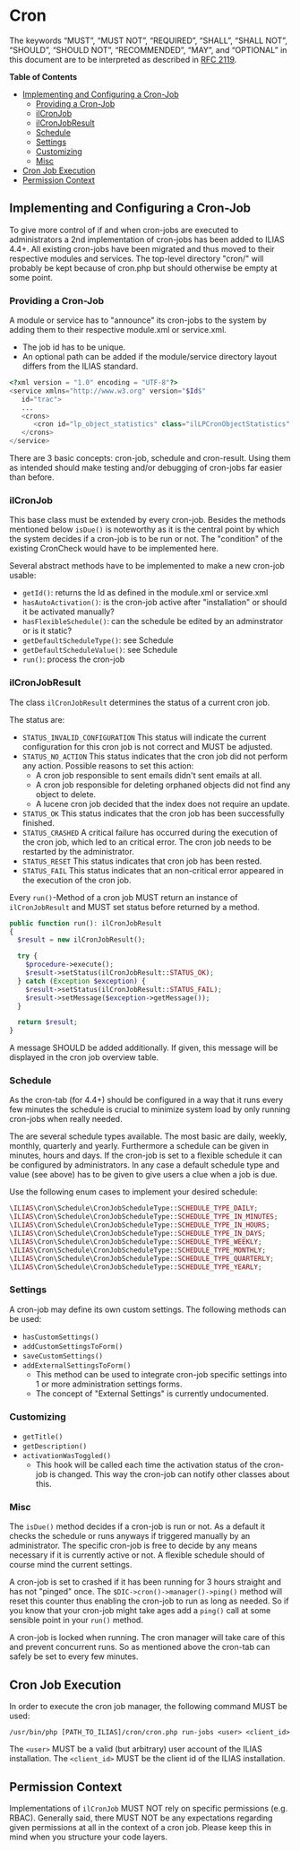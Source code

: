 # Cron

The keywords “MUST”, “MUST NOT”, “REQUIRED”, “SHALL”,
“SHALL NOT”, “SHOULD”, “SHOULD NOT”, “RECOMMENDED”, “MAY”,
and “OPTIONAL” in this document are to be interpreted as
described in [RFC 2119](https://www.ietf.org/rfc/rfc2119.txt).

**Table of Contents**
* [Implementing and Configuring a Cron-Job](#implementing-and-configuring-a-cron-job)
  * [Providing a Cron-Job](#providing-a-cron-job)
  * [ilCronJob](#ilcronjob)
  * [ilCronJobResult](#ilCronJobResult)
  * [Schedule](#schedule)
  * [Settings](#settings)
  * [Customizing](#custimizing) 
  * [Misc](#misc)
* [Cron Job Execution](#cron-job-execution)
* [Permission Context](#permission-context)


## Implementing and Configuring a Cron-Job

To give more control of if and when cron-jobs are executed to administrators a 2nd implementation of cron-jobs
has been added to ILIAS 4.4+. All existing cron-jobs have been migrated and thus moved to their respective modules
and services. The top-level directory "cron/" will probably be kept because of cron.php but should otherwise be empty
at some point.

### Providing a Cron-Job

A module or service has to "announce" its cron-jobs to the system by adding them to their respective
module.xml or service.xml.

- The job id has to be unique.
- An optional path can be added if the module/service directory layout differs from the ILIAS standard.

```php
<?xml version = "1.0" encoding = "UTF-8"?>
<service xmlns="http://www.w3.org" version="$Id$"
   id="trac">
   ...
   <crons>
      <cron id="lp_object_statistics" class="ilLPCronObjectStatistics" />
   </crons>
</service>
```

There are 3 basic concepts: cron-job, schedule and cron-result. Using them as intended should make testing
and/or debugging of cron-jobs far easier than before.

### ilCronJob

This base class must be extended by every cron-job. Besides the methods mentioned below `isDue()`
is noteworthy as it is the central point by which the system decides if a cron-job is to be run or not.
The "condition" of the existing CronCheck would have to be implemented here.

Several abstract methods have to be implemented to make a new cron-job usable:

- `getId()`: returns the Id as defined in the module.xml or service.xml
- `hasAutoActivation()`: is the cron-job active after "installation" or should it be activated manually?
- `hasFlexibleSchedule()`: can the schedule be edited by an adminstrator or is it static?
- `getDefaultScheduleType()`: see Schedule
- `getDefaultScheduleValue()`: see Schedule
- `run()`: process the cron-job

### ilCronJobResult

The class `ilCronJobResult` determines the status of a current cron job.

The status are:
* `STATUS_INVALID_CONFIGURATION`
  This status will indicate the current configuration
  for this cron job is not correct and MUST be adjusted.
* `STATUS_NO_ACTION`
This status indicates that the cron job did not perform any action.
Possible reasons to set this action:
  * A cron job responsible to sent emails didn't sent emails at all.
  * A cron job responsible for deleting orphaned objects did not find any object to delete.
  * A lucene cron job decided that the index does not require an update.
* `STATUS_OK`
  This status indicates that the cron job has been successfully finished.
* `STATUS_CRASHED`
  A critical failure has occurred during
  the execution of the cron job, which led
  to an critical error.
  The cron job needs to be restarted by
  the administrator.
* `STATUS_RESET`
  This status indicates that cron job has been rested.
* `STATUS_FAIL`
  This status indicates that an non-critical
  error appeared in the execution of the cron
  job.

Every `run()`-Method of a cron job MUST return
an instance of `ilCronJobResult`
and MUST set status before returned by a method.

```php
public function run(): ilCronJobResult
{
  $result = new ilCronJobResult();

  try {
    $procedure->execute();
    $result->setStatus(ilCronJobResult::STATUS_OK);
  } catch (Exception $exception) {
    $result->setStatus(ilCronJobResult::STATUS_FAIL);
    $result->setMessage($exception->getMessage());
  }

  return $result;
}
```

A message SHOULD be added additionally.
If given, this message will be displayed in the cron job overview table.

### Schedule

As the cron-tab (for 4.4+) should be configured in a way that it runs every few minutes the schedule is
crucial to minimize system load by only running cron-jobs when really needed.

The are several schedule types available. The most basic are daily, weekly, monthly, quarterly and yearly.
Furthermore a schedule can be given in minutes, hours and days.
If the cron-job is set to a flexible schedule it can be configured by administrators. In any case a default
schedule type and value (see above) has to be given to give users a clue when a job is due.

Use the following enum cases to implement your desired schedule:

```php
\ILIAS\Cron\Schedule\CronJobScheduleType::SCHEDULE_TYPE_DAILY;
\ILIAS\Cron\Schedule\CronJobScheduleType::SCHEDULE_TYPE_IN_MINUTES;
\ILIAS\Cron\Schedule\CronJobScheduleType::SCHEDULE_TYPE_IN_HOURS;
\ILIAS\Cron\Schedule\CronJobScheduleType::SCHEDULE_TYPE_IN_DAYS;
\ILIAS\Cron\Schedule\CronJobScheduleType::SCHEDULE_TYPE_WEEKLY;
\ILIAS\Cron\Schedule\CronJobScheduleType::SCHEDULE_TYPE_MONTHLY;
\ILIAS\Cron\Schedule\CronJobScheduleType::SCHEDULE_TYPE_QUARTERLY;
\ILIAS\Cron\Schedule\CronJobScheduleType::SCHEDULE_TYPE_YEARLY;
```

### Settings

A cron-job may define its own custom settings. The following methods can be used:

- `hasCustomSettings()`
- `addCustomSettingsToForm()`
- `saveCustomSettings()`
- `addExternalSettingsToForm()`
  - This method can be used to integrate cron-job specific settings into 1 or more administration settings forms.
  - The concept of "External Settings" is currently undocumented.

### Customizing

- `getTitle()`
- `getDescription()`
- `activationWasToggled()`
  - This hook will be called each time the activation status of the cron-job is changed.
    This way the cron-job can notify other classes about this.

### Misc

The `isDue()` method decides if a cron-job is run or not. As a default it checks the schedule or runs anyways
if triggered manually by an administrator. The specific cron-job is free to decide by any means necessary
if it is currently active or not. A flexible schedule should of course mind the current settings.

A cron-job is set to crashed if it has been running for 3 hours straight and has not "pinged" once.
The `$DIC->cron()->manager()->ping()` method will reset this counter thus enabling the cron-job to run as
long as needed. So if you know that your cron-job might take ages add a `ping()` call at some sensible point
in your `run()` method.

A cron-job is locked when running. The cron manager will take care of this and prevent concurrent runs.
So as mentioned above the cron-tab can safely be set to every few minutes.

## Cron Job Execution

In order to execute the cron job manager, the following command MUST be used:

```shell
/usr/bin/php [PATH_TO_ILIAS]/cron/cron.php run-jobs <user> <client_id>
```

The `<user>` MUST be a valid (but arbitrary) user account of the ILIAS installation.
The `<client_id>` MUST be the client id of the ILIAS installation.

## Permission Context

Implementations of `ilCronJob` MUST NOT rely on specific permissions (e.g. RBAC).
Generally said, there MUST NOT be any expectations regarding given permissions
at all in the context of a cron job. Please keep this in mind when you structure
your code layers.